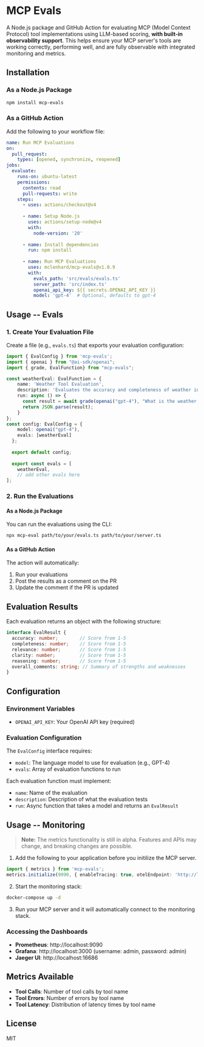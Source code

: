 # MCP Evals

A Node.js package and GitHub Action for evaluating MCP (Model Context Protocol) tool implementations using LLM-based scoring, **with built-in observability support**. This helps ensure your MCP server's tools are working correctly, performing well, and are fully observable with integrated monitoring and metrics.

## Installation

### As a Node.js Package

```bash
npm install mcp-evals
```

### As a GitHub Action

Add the following to your workflow file:

```yaml
name: Run MCP Evaluations
on:
  pull_request:
    types: [opened, synchronize, reopened]
jobs:
  evaluate:
    runs-on: ubuntu-latest
    permissions:
      contents: read
      pull-requests: write
    steps:
      - uses: actions/checkout@v4
      
      - name: Setup Node.js
        uses: actions/setup-node@v4
        with:
          node-version: '20'
          
      - name: Install dependencies
        run: npm install
        
      - name: Run MCP Evaluations
        uses: mclenhard/mcp-evals@v1.0.9
        with:
          evals_path: 'src/evals/evals.ts'
          server_path: 'src/index.ts'
          openai_api_key: ${{ secrets.OPENAI_API_KEY }}
          model: 'gpt-4'  # Optional, defaults to gpt-4
```

## Usage -- Evals

### 1. Create Your Evaluation File


Create a file (e.g., `evals.ts`) that exports your evaluation configuration:

```typescript
import { EvalConfig } from 'mcp-evals';
import { openai } from "@ai-sdk/openai";
import { grade, EvalFunction} from "mcp-evals";

const weatherEval: EvalFunction = {
    name: 'Weather Tool Evaluation',
    description: 'Evaluates the accuracy and completeness of weather information retrieval',
    run: async () => {
      const result = await grade(openai("gpt-4"), "What is the weather in New York?");
      return JSON.parse(result);
    }
};
const config: EvalConfig = {
    model: openai("gpt-4"),
    evals: [weatherEval]
  };
  
  export default config;
  
  export const evals = [
    weatherEval,
    // add other evals here
]; 
```

### 2. Run the Evaluations

#### As a Node.js Package

You can run the evaluations using the CLI:

```bash
npx mcp-eval path/to/your/evals.ts path/to/your/server.ts
```

#### As a GitHub Action

The action will automatically:
1. Run your evaluations
2. Post the results as a comment on the PR
3. Update the comment if the PR is updated

## Evaluation Results

Each evaluation returns an object with the following structure:

```typescript
interface EvalResult {
  accuracy: number;        // Score from 1-5
  completeness: number;    // Score from 1-5
  relevance: number;       // Score from 1-5
  clarity: number;         // Score from 1-5
  reasoning: number;       // Score from 1-5
  overall_comments: string; // Summary of strengths and weaknesses
}
```

## Configuration

### Environment Variables

- `OPENAI_API_KEY`: Your OpenAI API key (required)

### Evaluation Configuration

The `EvalConfig` interface requires:

- `model`: The language model to use for evaluation (e.g., GPT-4)
- `evals`: Array of evaluation functions to run

Each evaluation function must implement:

- `name`: Name of the evaluation
- `description`: Description of what the evaluation tests
- `run`: Async function that takes a model and returns an `EvalResult`

## Usage -- Monitoring

> **Note:** The metrics functionality is still in alpha. Features and APIs may change, and breaking changes are possible.

1. Add the following to your application before you initilize the MCP server. 

```typescript 
import { metrics } from 'mcp-evals';
metrics.initialize(9090, { enableTracing: true, otelEndpoint: 'http://localhost:4318/v1/traces' });
```

2. Start the monitoring stack:

```bash
docker-compose up -d
```

3. Run your MCP server and it will automatically connect to the monitoring stack.

### Accessing the Dashboards

- **Prometheus**: http://localhost:9090
- **Grafana**: http://localhost:3000 (username: admin, password: admin)
- **Jaeger UI**: http://localhost:16686

## Metrics Available

- **Tool Calls**: Number of tool calls by tool name
- **Tool Errors**: Number of errors by tool name
- **Tool Latency**: Distribution of latency times by tool name


## License

MIT 